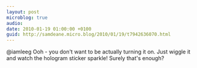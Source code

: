 ```yaml
---
layout: post
microblog: true
audio: 
date: 2010-01-19 01:00:00 +0100
guid: http://samdeane.micro.blog/2010/01/19/t7942636070.html
---
```

@iamleeg Ooh - you don't want to be actually turning it on. Just wiggle it and watch the hologram sticker sparkle! Surely that's enough?
